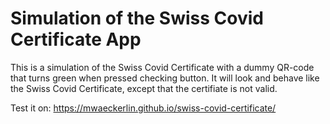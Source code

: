 # Simulation of the Swiss Covid Certificate App

This is a simulation of the Swiss Covid Certificate with a dummy QR-code that turns green when pressed checking button. It will look and behave like the Swiss Covid Certificate, except that the certifiate is not valid.

Test it on: https://mwaeckerlin.github.io/swiss-covid-certificate/
